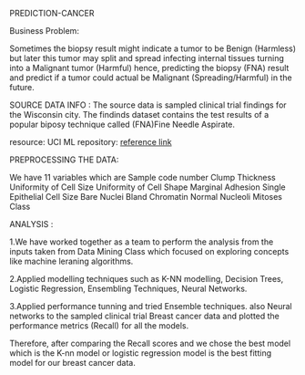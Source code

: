  PREDICTION-CANCER
 
 Business Problem: 
 
Sometimes the biopsy result might indicate a tumor to be Benign (Harmless) but later this tumor may split and spread infecting internal tissues turning into a Malignant tumor (Harmful) hence, predicting the biopsy (FNA) result and predict if a tumor could actual be Malignant (Spreading/Harmful) in the future.

SOURCE DATA INFO : 
The source data is sampled clinical trial findings for the Wisconsin city. The findinds dataset contains the test results of a popular biposy technique called (FNA)Fine Needle Aspirate.

resource: UCI ML repository: [reference link](https://archive.ics.uci.edu/ml/datasets/Breast+Cancer+Wisconsin+%28Diagnostic%29)


PREPROCESSING THE DATA:

We have  11 variables which are 
Sample code number 
Clump Thickness 
Uniformity of Cell Size 
Uniformity of Cell Shape 
Marginal Adhesion 
Single Epithelial Cell Size 
Bare Nuclei
Bland Chromatin 
Normal Nucleoli
Mitoses 
Class 

 
 
 
ANALYSIS :
 
1.We have worked together as a team to perform the  analysis from the inputs taken from Data Mining Class which focused on exploring concepts like machine leraning algorithms.
 
2.Applied modelling techniques such as K-NN modelling, Decision Trees, Logistic Regression, Ensembling Techniques, Neural Networks.

3.Applied performance tunning and tried Ensemble techniques. also Neural networks to the sampled clinical trial Breast cancer data and plotted the performance metrics (Recall) for all the models.

Therefore, after comparing the Recall scores and  we chose the best model which is the K-nn model or logistic regression model is the best fitting model for our breast cancer data.

